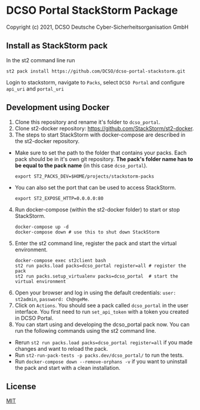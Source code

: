 # DCSO Portal StackStorm Package
Copyright (c) 2021, DCSO Deutsche Cyber-Sicherheitsorganisation GmbH

## Install as StackStorm pack

In the st2 command line run
``` shell
st2 pack install https://github.com/DCSO/dcso-portal-stackstorm.git
```
Login to stackstorm, navigate to `Packs`, select `DCSO Portal` and configure `api_uri` and `portal_uri`

## Development using Docker

1. Clone this repository and rename it's folder to `dcso_portal`.
2. Clone st2-docker repository: https://github.com/StackStorm/st2-docker.
3. The steps to start StackStorm with docker-compose are described in the st2-docker repository.
  * Make sure to set the path to the folder that contains your packs. Each pack should be in it's own git repository.
    **The pack's folder name has to be equal to the pack name** (in this case `dcso_portal`).
    ``` shell
    export ST2_PACKS_DEV=$HOME/projects/stackstorm-packs
    ```
  * You can also set the port that can be used to access StackStorm.
    ``` shell
    export ST2_EXPOSE_HTTP=0.0.0.0:80
    ```
4. Run docker-compose (within the st2-docker folder) to start or stop StackStorm.
   ``` shell
   docker-compose up -d
   docker-compose down # use this to shut down StackStorm
   ```
5. Enter the st2 command line, register the pack and start the virtual environment.
   ``` shell
   docker-compose exec st2client bash
   st2 run packs.load packs=dcso_portal register=all # register the pack
   st2 run packs.setup_virtualenv packs=dcso_portal  # start the virtual environment
   ```
6. Open your browser and log in using the default credentials: `user: st2admin`, `password: Ch@ngeMe`.
7. Click on `Actions`. You should see a pack called `dcso_portal` in the user interface. You first need to run `set_api_token` with a token you created in DCSO Portal.
8. You can start using and developing the dcso_portal pack now. You can run the following commands using the st2 command line.
* Rerun `st2 run packs.load packs=dcso_portal register=all` if you made changes and want to reload the pack. 
* Run `st2-run-pack-tests -p packs.dev/dcso_portal/` to run the tests.
* Run `docker-compose down --remove-orphans -v` if you want to uninstall the pack and start with a clean installation.

License
-------

[MIT](LICENSE.txt)

